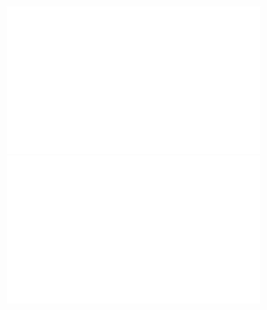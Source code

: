 ![Github Stats](https://raw.githubusercontent.com/nmcardoso/github-stats/master/generated/overview.svg) ![Most Used Languages](https://raw.githubusercontent.com/nmcardoso/github-stats/master/generated/languages.svg)
